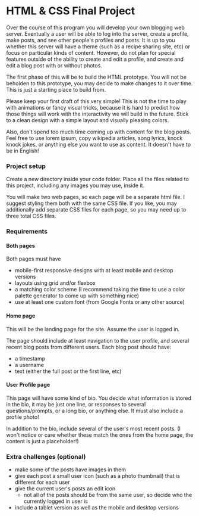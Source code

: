 # HTML & CSS Final Project

Over the course of this program you will develop your own blogging web server. Eventually a user will be able to log into the server, create a profile, make posts, and see other people's profiles and posts. It is up to you whether this server will have a theme (such as a recipe sharing site, etc) or focus on particular kinds of content. However, do not plan for special features outside of the ability to create and edit a profile, and create and edit a blog post with or without photos.

The first phase of this will be to build the HTML prototype. You will not be beholden to this prototype, you may decide to make changes to it over time. This is just a starting place to build from.

Please keep your first draft of this very simple! This is not the time to play with animations or fancy visual tricks, because it is hard to predict how those things will work with the interactivity we will build in the future. Stick to a clean design with a simple layout and visually pleasing colors.

Also, don't spend too much time coming up with content for the blog posts. Feel free to use lorem ipsum, copy wikipedia articles, song lyrics, knock knock jokes, or anything else you want to use as content. It doesn't have to be in English!

### Project setup

Create a new directory inside your code folder. Place all the files related to this project, including any images you may use, inside it.

You will make two web pages, so each page will be a separate html file. I suggest styling them both with the same CSS file. If you like, you may additionally add separate CSS files for each page, so you may need up to three total CSS files.

### Requirements

#### Both pages

Both pages must have

- mobile-first responsive designs with at least mobile and desktop versions
- layouts using grid and/or flexbox
- a matching color scheme (I recommend taking the time to use a color palette generator to come up with something nice)
- use at least one custom font (from Google Fonts or any other source)

#### Home page

This will be the landing page for the site. Assume the user is logged in.

The page should include at least navigation to the user profile, and several recent blog posts from different users. Each blog post should have:

- a timestamp
- a username
- text (either the full post or the first line, etc)

#### User Profile page

This page will have some kind of bio. You decide what information is stored in the bio, it may be just one line, or responses to several questions/prompts, or a long bio, or anything else. It must also include a profile photo!

In addition to the bio, include several of the user's most recent posts. (I won't notice or care whether these match the ones from the home page, the content is just a placeholder!)

### Extra challenges (optional)

- make some of the posts have images in them
- give each post a small user icon (such as a photo thumbnail) that is different for each user
- give the current user's posts an edit icon
  - not all of the posts should be from the same user, so decide who the currently logged in user is
- include a tablet version as well as the mobile and desktop versions
